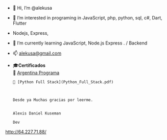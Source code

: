 - 👋 Hi, I’m @alekusa
- 👀 I’m interested in programing in JavaScript, php, python, sql, c#, Dart, Flutter
- Nodejs, Express, 
- 🌱 I’m currently learning JavaScript, Node.js Express . / Backend
- 📫 alekusa@gmail.com
- 🎓__Certificados__    
      📜 [Argentina Programa](argentina_programa_2022.pdf)
      
      📜 [Python Full Stack](Python_Full_Stack.pdf)


                                                                         Desde ya Muchas gracias por leerme.
                                                                            
                                                                              Alexis Daniel Kuseman
                                                                                       Dev 
                                                                                      
                                                                                       
                                                                                       
                                                                                       
<!---
alekusa/alekusa is a ✨ special ✨ repository because its `README.md` (this file) appears on your GitHub profile.
You can click the Preview link to take a look at your changes.
--->
http://64.227.71.88/
